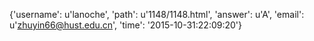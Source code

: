 {'username': u'lanoche', 'path': u'1148/1148.html', 'answer': u'A', 'email': u'zhuyin66@hust.edu.cn', 'time': '2015-10-31:22:09:20'}